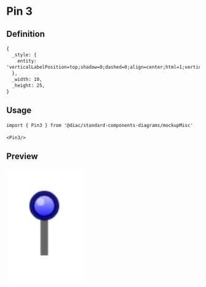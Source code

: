 # Pin 3

## Definition

```
{
  _style: { 
    entity: 'verticalLabelPosition=top;shadow=0;dashed=0;align=center;html=1;verticalAlign=bottom;strokeWidth=1;shape=mxgraph.mockup.misc.pin;fillColor2=#ccccff;fillColor3=#0000ff;strokeColor=#000066;',
  },
  _width: 10,
  _height: 25,
}
```

## Usage

```
import { Pin3 } from '@diac/standard-components-diagrams/mockupMisc'

<Pin3/>
```

## Preview

<img src="./pin-3.png" width="200"/>
